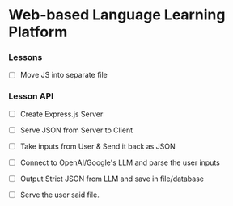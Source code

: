 # Web-based Language Learning Platform

### Lessons
- [ ] Move JS into separate file

### Lesson API
- [ ] Create Express.js Server
- [ ] Serve JSON from Server to Client
- [ ] Take inputs from User & Send it back as JSON
- [ ] Connect to OpenAI/Google's LLM and parse the user inputs 
- [ ] Output Strict JSON from LLM and save in file/database
- [ ] Serve the user said file.



